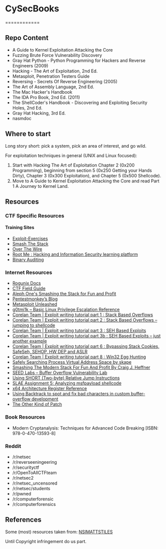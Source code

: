 # CySecBooks
============

## Repo Content
- A Guide to Kernel Exploitation Attacking the Core
- Fuzzing Brute Force Vulnerability Discovery
- Gray Hat Python - Python Programming for Hackers and Reverse Engineers (2009)
- Hacking - The Art of Exploitation, 2nd Ed.
- Metasploit, Penetration Testers Guide
- Reversing - Secrets Of Reverse Engineering (2005)
- The Art of Assembly Language, 2nd Ed.
- The Mac Hacker's Handbook
- The IDA Pro Book, 2nd Ed. (2011)
- The ShellCoder's Handbook - Discovering and Exploiting Security Holes, 2nd Ed.
- Gray Hat Hacking, 3rd Ed.
- nasmdoc

## Where to start
Long story short: pick a system, pick an area of interest, and go wild.

For exploitation techniques in general (UNIX and Linux focused): 

1. Start with Hacking The Art of Exploitation Chapter 2 (0x200 Programming), beginning from section 5 (0x250 Getting your Hands Dirty), Chapter 3 (0x300 Exploitation), and Chapter 5 (0x500 Shellcode).  
2. Move to A Guide to Kernel Exploitation Attacking the Core and read Part 1 A Journey to Kernel Land. 

## Resources

### CTF Specific Resources

#### Training Sites

- [Exploit-Exercises](http://exploit-exercises.com)
- [Smash The Stack](http://smashthestack.org/)
- [Over The Wire](http://overthewire.org/)
- [Root Me : Hacking and Information Security learning platform](http://www.root-me.org/)
- [Binary Auditing](http://www.binary-auditing.com/)

### Internet Resources
- [Rogunix Docs](http://www.rogunix.com/docs/)
- [CTF Field Guide](https://trailofbits.github.io/ctf/index.html)
- [Aleph One's Smashing the Stack for Fun and Profit](http://insecure.org/stf/smashstack.html)
- [Pentestmonkey’s Blog](http://www.pentestmonkey.net/)
- [Metasploit Unleashed](http://www.offensive-security.com/metasploit-unleashed/Main_Page)
- [g0tmi1k – Basic Linux Privilege Escalation Reference](http://blog.g0tmi1k.com/2011/08/basic-linux-privilege-escalation.html)
- [Corelan Team | Exploit writing tutorial part 1 : Stack Based Overflows](http://www.corelan.be/index.php/2009/07/19/exploit-writing-tutorial-part-1-stack-based-overflows/)
- [Corelan Team | Exploit writing tutorial part 2 : Stack Based Overflows – jumping to shellcode](https://www.corelan.be/index.php/2009/07/23/writing-buffer-overflow-exploits-a-quick-and-basic-tutorial-part-2/)
- [Corelan Team | Exploit writing tutorial part 3 : SEH Based Exploits](https://www.corelan.be/index.php/2009/07/25/writing-buffer-overflow-exploits-a-quick-and-basic-tutorial-part-3-seh/)
- [Corelan Team | Exploit writing tutorial part 3b : SEH Based Exploits – just another example](https://www.corelan.be/index.php/2009/07/28/seh-based-exploit-writing-tutorial-continued-just-another-example-part-3b/)
- [Corelan Team | Exploit writing tutorial part 6 : Bypassing Stack Cookies, SafeSeh, SEHOP, HW DEP and ASLR](https://www.corelan.be/index.php/2009/09/21/exploit-writing-tutorial-part-6-bypassing-stack-cookies-safeseh-hw-dep-and-aslr/)
- [Corelan Team | Exploit writing tutorial part 8 : Win32 Egg Hunting](https://www.corelan.be/index.php/2010/01/09/exploit-writing-tutorial-part-8-win32-egg-hunting/)
- [Safely Searching Process Virtual Address Space by skape](http://www.hick.org/code/skape/papers/egghunt-shellcode.pdf)
- [Smashing The Modern Stack For Fun And Profit By Craig J. Heffner](http://hamsa.cs.northwestern.edu/media/readings/modern_stack_smashing.pdf)
- [SEED Labs – Buffer Overflow Vulnerability Lab](http://www.cis.syr.edu/~wedu/seed/Labs_12.04/Vulnerability/Buffer_Overflow/Buffer_Overflow.pdf)
- [Using SHORT (Two-byte) Relative Jump Instructions](http://thestarman.pcministry.com/asm/2bytejumps.htm)
- [SLAE Assignment 5: Analyzing msfpayload shellcode](http://cloud101.eu/blog/2013/05/05/slae-assignment-5-analyzing-msfpayload-shellcode/)
- [x64 Architecture Register Reference](http://msdn.microsoft.com/en-us/library/windows/hardware/ff561499(v=vs.85).aspx)
- [Using Backtrack to spot and fix bad characters in custom buffer-overflow development](http://insidetrust.blogspot.com.au/2011/02/using-backtrack-to-spot-bad-characters.html)
- [The Other Kind of Patch](https://isisblogs.poly.edu/2014/04/02/the-other-kind-of-patch/)

### Book Resources
- Modern Cryptanalysis: Techniques for Advanced Code Breaking [ISBN: 978-0-470-13593-8]

### Reddit
- /r/netsec
- /r/reverseeningeering
- /r/securityctf
- /r/OpenToAllCTFteam
- /r/netsec2
- /r/netsec_uncensored
- /r/netsec/students
- /r/pwned
- /r/computerforensic
- /r/computerforensics


## References

Some (most) resources taken from: [NSIMATTSTILES](http://nsimattstiles.wordpress.com/resources/)

Until Copyright infringement do us part.
